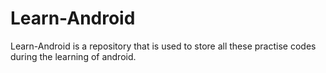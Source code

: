 Learn-Android
=============

Learn-Android is a repository that is used to store all these practise codes during the learning of android.
